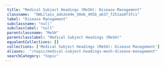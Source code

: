 ```yaml
--- 
 title: "Medical Subject Headings (MeSH): Disease Management" 
 classname:  "OWLClass_ade2e44e_50eb_495b_a637_f251aa8f3fc1" 
 label: "Disease Management" 
 subclassname: "null" 
 subclasslabel: "null" 
 parentclassname: "MeSH" 
 parentclasslabel: "Medical Subject Headings (MeSH)" 
 equalentCollections: [] 
 collections: ['Medical Subject Headings (MeSH): Disease Management']
 aliases:  "/topic/medical-subject-headings-mesh-disease-management"  
 searchCategory: "topic" 
---
```

